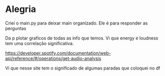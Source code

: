 # Alegria

Criei o main.py para deixar main organizado. Ele é para responder as perguntas

Da p plotar graficos de todas as info que temos. Vi que energy e loudness tem uma correlação significativa.

https://developer.spotify.com/documentation/web-api/reference/#/operations/get-audio-analysis

Vi que nesse site tem o significado de algumas paradas que coloquei no df
